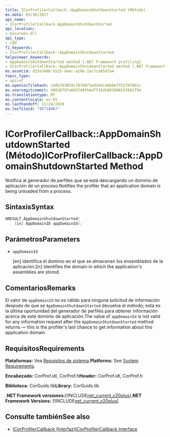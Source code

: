 ```yaml
---
title: ICorProfilerCallback::AppDomainShutdownStarted (Método)
ms.date: 03/30/2017
api_name:
- ICorProfilerCallback.AppDomainShutdownStarted
api_location:
- mscorwks.dll
api_type:
- COM
f1_keywords:
- ICorProfilerCallback::AppDomainShutdownStarted
helpviewer_keywords:
- AppDomainShutdownStarted method [.NET Framework profiling]
- ICorProfilerCallback::AppDomainShutdownStarted method [.NET Framework profiling]
ms.assetid: d23a3408-b525-4aec-a186-2ac7ca65d7a4
topic_type:
- apiref
ms.openlocfilehash: cb0b763059c787b8f3e93e6c46b0e7fb2f8f8b2c
ms.sourcegitcommit: d8020797a6657d0fbbdff362b80300815f682f94
ms.translationtype: MT
ms.contentlocale: es-ES
ms.lasthandoff: 11/24/2020
ms.locfileid: "95718467"
---
```

# <a name="icorprofilercallbackappdomainshutdownstarted-method"></a><span data-ttu-id="a3a6f-102">ICorProfilerCallback::AppDomainShutdownStarted (Método)</span><span class="sxs-lookup"><span data-stu-id="a3a6f-102">ICorProfilerCallback::AppDomainShutdownStarted Method</span></span>

<span data-ttu-id="a3a6f-103">Notifica al generador de perfiles que se está descargando un dominio de aplicación de un proceso.</span><span class="sxs-lookup"><span data-stu-id="a3a6f-103">Notifies the profiler that an application domain is being unloaded from a process.</span></span>  
  
## <a name="syntax"></a><span data-ttu-id="a3a6f-104">Sintaxis</span><span class="sxs-lookup"><span data-stu-id="a3a6f-104">Syntax</span></span>  
  
```cpp  
HRESULT AppDomainShutdownStarted(  
    [in] AppDomainID appDomainId);  
```  
  
## <a name="parameters"></a><span data-ttu-id="a3a6f-105">Parámetros</span><span class="sxs-lookup"><span data-stu-id="a3a6f-105">Parameters</span></span>

- `appDomainId`

  <span data-ttu-id="a3a6f-106">\[en] identifica el dominio en el que se almacenan los ensamblados de la aplicación.</span><span class="sxs-lookup"><span data-stu-id="a3a6f-106">\[in] Identifies the domain in which the application's assemblies are stored.</span></span>

## <a name="remarks"></a><span data-ttu-id="a3a6f-107">Comentarios</span><span class="sxs-lookup"><span data-stu-id="a3a6f-107">Remarks</span></span>  

 <span data-ttu-id="a3a6f-108">El valor de `appDomainId` no es válido para ninguna solicitud de información después de que se `AppDomainShutdownStarted` devuelva el método; esta es la última oportunidad del generador de perfiles para obtener información acerca de este dominio de aplicación.</span><span class="sxs-lookup"><span data-stu-id="a3a6f-108">The value of `appDomainId` is not valid for any information request after the `AppDomainShutdownStarted` method returns — this is the profiler's last chance to get information about this application domain.</span></span>  
  
## <a name="requirements"></a><span data-ttu-id="a3a6f-109">Requisitos</span><span class="sxs-lookup"><span data-stu-id="a3a6f-109">Requirements</span></span>  

 <span data-ttu-id="a3a6f-110">**Plataformas:** Vea [Requisitos de sistema](../../get-started/system-requirements.md).</span><span class="sxs-lookup"><span data-stu-id="a3a6f-110">**Platforms:** See [System Requirements](../../get-started/system-requirements.md).</span></span>  
  
 <span data-ttu-id="a3a6f-111">**Encabezado:** CorProf.idl, CorProf.h</span><span class="sxs-lookup"><span data-stu-id="a3a6f-111">**Header:** CorProf.idl, CorProf.h</span></span>  
  
 <span data-ttu-id="a3a6f-112">**Biblioteca:** CorGuids.lib</span><span class="sxs-lookup"><span data-stu-id="a3a6f-112">**Library:** CorGuids.lib</span></span>  
  
 <span data-ttu-id="a3a6f-113">**.NET Framework versiones:**[!INCLUDE[net_current_v20plus](../../../../includes/net-current-v20plus-md.md)]</span><span class="sxs-lookup"><span data-stu-id="a3a6f-113">**.NET Framework Versions:** [!INCLUDE[net_current_v20plus](../../../../includes/net-current-v20plus-md.md)]</span></span>  
  
## <a name="see-also"></a><span data-ttu-id="a3a6f-114">Consulte también</span><span class="sxs-lookup"><span data-stu-id="a3a6f-114">See also</span></span>

- [<span data-ttu-id="a3a6f-115">ICorProfilerCallback (Interfaz)</span><span class="sxs-lookup"><span data-stu-id="a3a6f-115">ICorProfilerCallback Interface</span></span>](icorprofilercallback-interface.md)
